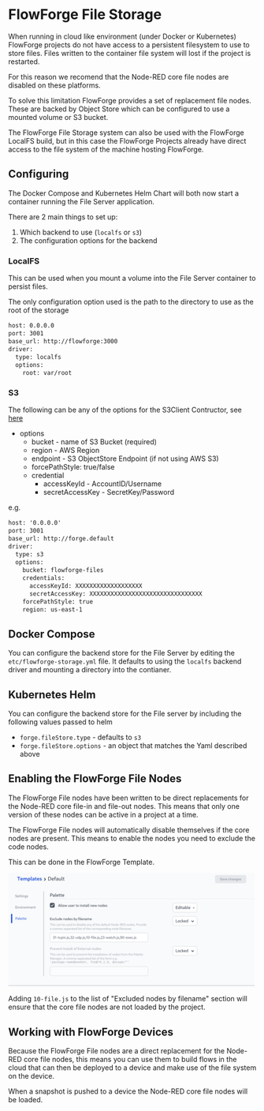 # FlowForge File Storage

When running in cloud like environment (under Docker or Kubernetes)
FlowForge projects do not have access to a persistent filesystem to 
use to store files. Files written to the container file system will 
lost if the project is restarted. 

For this reason we recomend that the Node-RED core file nodes are
disabled on these platforms.

To solve this limitation FlowForge provides a set of replacement
file nodes. These are backed by Object Store which can be configured
to use a mounted volume or S3 bucket.

The FlowForge File Storage system can also be used with the FlowForge
LocalFS build, but in this case the FlowForge Projects already have
direct access to the file system of the machine hosting FlowForge.

## Configuring

The Docker Compose and Kubernetes Helm Chart will both now start a 
container running the File Server application.

There are 2 main things to set up:

 1. Which backend to use (`localfs` or `s3`)
 2. The configuration options for the backend

### LocalFS

This can be used when you mount a volume into the File Server container
to persist files.

The only configuration option used is the path to the directory to use
as the root of the storage

```
host: 0.0.0.0
port: 3001
base_url: http://flowforge:3000
driver:
  type: localfs
  options:
    root: var/root
```

### S3

The following can be any of the options for the S3Client Contructor, see [here](https://docs.aws.amazon.com/AWSJavaScriptSDK/v3/latest/clients/client-s3/interfaces/s3clientconfig.html)

- options
    - bucket - name of S3 Bucket (required)
    - region - AWS Region
    - endpoint - S3 ObjectStore Endpoint (if not using AWS S3)
    - forcePathStyle: true/false
    - credential
        - accessKeyId - AccountID/Username
        - secretAccessKey - SecretKey/Password

e.g.

```
host: '0.0.0.0'
port: 3001
base_url: http://forge.default
driver:
  type: s3
  options:
    bucket: flowforge-files
    credentials:
      accessKeyId: XXXXXXXXXXXXXXXXXXX
      secretAccessKey: XXXXXXXXXXXXXXXXXXXXXXXXXXXXXXXX
    forcePathStyle: true
    region: us-east-1
```

## Docker Compose

You can configure the backend store for the File Server by editing the 
`etc/flowforge-storage.yml` file. It defaults to using the `localfs` 
backend driver and mounting a directory into the contianer.

## Kubernetes Helm

You can configure the backend store for the File server by including 
the following values passed to helm

- `forge.fileStore.type` - defaults to `s3`
- `forge.fileStore.options` - an object that matches the Yaml described above

## Enabling the FlowForge File Nodes

The FlowForge File nodes have been written to be direct replacements
for the Node-RED core file-in and file-out nodes. This means that only 
one version of these nodes can be active in a project at a time.

The FlowForge File nodes will automatically disable themselves if the 
core nodes are present. This means to enable the nodes you need to 
exclude the code nodes.

This can be done in the FlowForge Template.

<img src="../images/file-node-template.png" width=500 />

Adding `10-file.js` to the list of "Excluded nodes by filename" section will ensure that the core file nodes are not loaded by the project.

## Working with FlowForge Devices

Because the FlowForge File nodes are a direct replacement for the
Node-RED core file nodes, this means you can use them to build flows
in the cloud that can then be deployed to a device and make use of 
the file system on the device.

When a snapshot is pushed to a device the Node-RED core file nodes 
will be loaded.